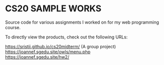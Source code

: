 # CS20 SAMPLE WORKS

Source code for various assignments I worked on for my web programming course.

To directly view the products, check out the following URLs:

https://sristii.github.io/cs20midterm/ (A group project)  
https://joannef.sgedu.site/owls/menu.php  
https://joannef.sgedu.site/hw2/
